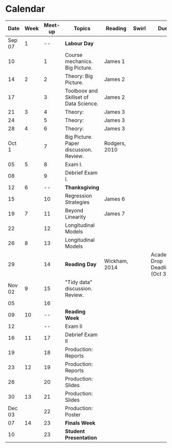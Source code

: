 # Calendar 


Date   |Week|Meet-up | Topics  | Reading | Swirl | Due
-------|----|------|---------|---------|--------------------|---|      
Sep 07 |1 |--| **Labour Day**  |  |  |  |  
10     |	|1 | Course mechanics. Big Picture. | James 1  |  |  |   
14     |2 |2 |Theory: Big Picture.    | James 2  |  |  |   
17     |	|3 |Toolboox and Skillset of Data Science.  |James 2  |  |  |   
21     |3	|4 |Theory:    |James 3  |  |  |   
24     |	|5 |Theory:   |James 3  |  |  |   
28     |4	|6 |Theory:   |James 3  |  |  |       	
Oct 1  |	|7 |Big Picture. Paper discussion. Review. |Rodgers, 2010  |  |  |   
05     |5	|8 |Exam I.  |  |  | |     
08     |	|9 |Debrief Exam I.  |  |  | |     	
12     |6	|--| **Thanksgiving**  |  |  | |    
15     |	|10| Regression Strategies | James 6  |  |  |
19     |7 |11| Beyond Linearity | James 7  |  |  |   
22     |	|12| Longitudinal Models |  |  |  |    
26     |8	|13| Longitudinal Models  |  |  |  | 
29     |	|14| **Reading Day**  | Wickham, 2014  |  | Academic Drop Deadline (Oct 31)  | 
Nov 02 |9	|15| "Tidy data" discussion. Review.  |  |  |  |      	
05     |	|16| |  |  |  |   
09     |10|--| **Reading Week**  |  |  |  |   
12     |	|--| Exam II |  |  |  |   
16     |11|17| Debrief Exam II |  |  |  |   
19     |	|18| Production: Reports |  |  |  |   
23     |12|19| Production: Reports |  |  |  |   
26     |	|20| Production: Slides |  |  |  |   
30     |13|21| Production: Slides |  |  |  |   
Dec 03 |	|22| Production: Poster |  |  |  |   
07     |14|23| **Finals Week**  |  |  |  |   
10     |  |23| **Student Presentation**  |  |  |  |   